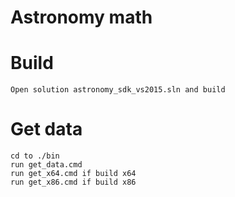 # Astronomy math


# Build
	Open solution astronomy_sdk_vs2015.sln and build

# Get data
	cd to ./bin
	run get_data.cmd
	run get_x64.cmd if build x64
	run get_x86.cmd if build x86